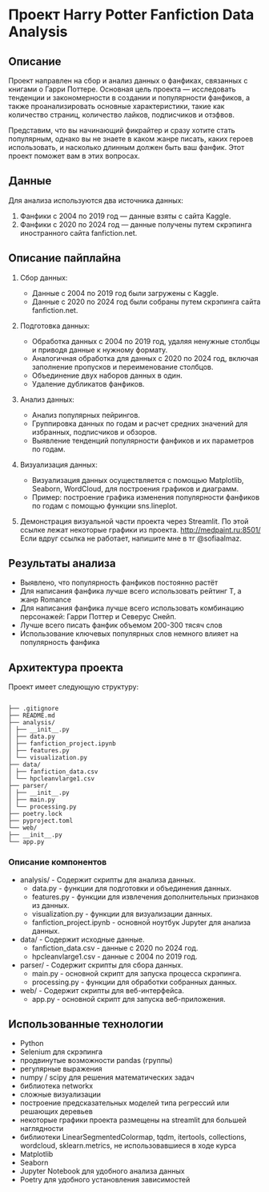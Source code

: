 # Проект Harry Potter Fanfiction Data Analysis

## Описание

Проект направлен на сбор и анализ данных о фанфиках, связанных с книгами о Гарри Поттере. Основная цель проекта —
исследовать тенденции и закономерности в создании и популярности фанфиков, а также проанализировать основные
характеристики, такие как количество страниц, количество лайков, подписчиков и отзфвов.

Представим, что вы начинающий фикрайтер и сразу хотите стать популярным, однако вы не знаете в каком жанре писать, каких
героев использовать, и насколько длинным должен быть ваш фанфик. Этот проект поможет вам в этих вопросах.


## Данные

Для анализа используются два источника данных:

1. Фанфики с 2004 по 2019 год — данные взяты с сайта Kaggle.
2. Фанфики с 2020 по 2024 год — данные получены путем скрэпинга иностранного сайта fanfiction.net.

## Описание пайплайна

1. Сбор данных:
    - Данные с 2004 по 2019 год были загружены с Kaggle.
    - Данные с 2020 по 2024 год были собраны путем скрэпинга сайта fanfiction.net.

2. Подготовка данных:
    - Обработка данных с 2004 по 2019 год, удаляя ненужные столбцы и приводя данные к
      нужному формату.
    - Аналогичная обработка для данных с 2020 по 2024 год, включая заполнение
      пропусков и переименование столбцов.
    - Объединение двух наборов данных в один.
    - Удаление дубликатов фанфиков.

3. Анализ данных:
    - Анализ популярных пейрингов.
    - Группировка данных по годам и расчет средних значений для избранных, подписчиков и обзоров.
    - Выявление тенденций популярности фанфиков и их параметров по годам.

4. Визуализация данных:
    - Визуализация данных осуществляется с помощью Matplotlib, Seaborn, WordCloud, для построения графиков и диаграмм.
    - Пример: построение графика изменения популярности фанфиков по годам с помощью функции sns.lineplot.

5. Демонстрация визуальной части проекта через Streamlit.
   По этой ссылке лежат некоторые графики из проекта. 
    http://medpaint.ru:8501/ \
    Если вдруг ссылка не работает, напишите мне в тг @sofiaalmaz.

## Результаты анализа

- Выявлено, что популярность фанфиков постоянно растёт
- Для написания фанфика лучше всего использовать рейтинг Т, а жанр Romance
- Для написания фанфика лучше всего использовать комбинацию персонажей: Гарри Поттер и Северус Снейп.
- Лучше всего писать фанфик объемом 200-300 тясяч слов
- Использование ключевых популярных слов немного влияет на популярность фанфика

## Архитектура проекта

Проект имеет следующую структуру:

```

├── .gitignore
├── README.md
├── analysis/
│ ├── __init__.py
│ ├── data.py
│ ├── fanfiction_project.ipynb
│ ├── features.py
│ └── visualization.py
├── data/
│ ├── fanfiction_data.csv
│ └── hpcleanvlarge1.csv
├── parser/
│ ├── __init__.py
│ ├── main.py
│ └── processing.py
├── poetry.lock
├── pyproject.toml
└── web/
├── __init__.py
└── app.py
```

### Описание компонентов

- analysis/ - Содержит скрипты для анализа данных.
    - data.py - функции для подготовки и объединения данных.
    - features.py - функции для извлечения дополнительных признаков из данных.
    - visualization.py - функции для визуализации данных.
    - fanfiction_project.ipynb - основной ноутбук Jupyter для анализа данных.
- data/ - Содержит исходные данные.
    - fanfiction_data.csv - данные с 2020 по 2024 год.
    - hpcleanvlarge1.csv - данные с 2004 по 2019 год.
- parser/ - Содержит скрипты для сбора данных.
    - main.py - основной скрипт для запуска процесса скрэпинга.
    - processing.py - функции для обработки собранных данных.
- web/ - Содержит скрипты для веб-интерфейса.
    - app.py - основной скрипт для запуска веб-приложения.

## Использованные технологии

- Python
- Selenium для скрэпинга
- продвинутые возможности pandas (группы)
- регулярные выражения
- numpy / scipy для решения математических задач
- библиотека networkx
- сложные визуализации
- построение предсказательных моделей типа регрессий или решающих деревьев
- некоторые графики проекта размещены на streamlit для большей наглядности
- библиотеки LinearSegmentedColormap, tqdm, itertools, collections, wordcloud, sklearn.metrics, не использовавшиеся в
  ходе курса
- Matplotlib
- Seaborn
- Jupyter Notebook для удобного анализа данных
- Poetry для удобного установления зависимостей